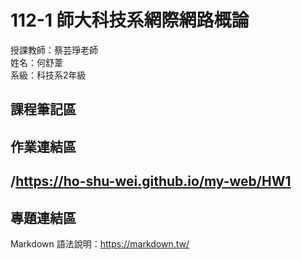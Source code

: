 # 112-1 師大科技系網際網路概論

授課教師：蔡芸琤老師  
姓名：何舒葦  
系級：科技系2年級  

## 課程筆記區  

## 作業連結區  
## /https://ho-shu-wei.github.io/my-web/HW1 

## 專題連結區

Markdown 語法說明：https://markdown.tw/
